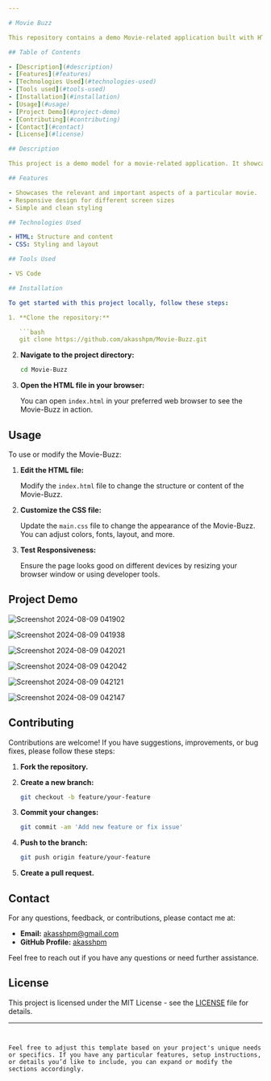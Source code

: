 ```yaml
---

# Movie Buzz

This repository contains a demo Movie-related application built with HTML and CSS. It serves information regarding movie's overall performance when it get released.

## Table of Contents

- [Description](#description)
- [Features](#features)
- [Technologies Used](#technologies-used)
- [Tools used](#tools-used)
- [Installation](#installation)
- [Usage](#usage)
- [Project Demo](#project-demo)
- [Contributing](#contributing)
- [Contact](#contact)
- [License](#license)

## Description

This project is a demo model for a movie-related application. It showcases the history of film, a movie's general details, plot, cast, box office and trailer of the movie.

## Features

- Showcases the relevant and important aspects of a particular movie.
- Responsive design for different screen sizes
- Simple and clean styling

## Technologies Used

- HTML: Structure and content
- CSS: Styling and layout

## Tools Used

- VS Code 

## Installation

To get started with this project locally, follow these steps:

1. **Clone the repository:**

   ```bash
   git clone https://github.com/akasshpm/Movie-Buzz.git
   ```

2. **Navigate to the project directory:**

   ```bash
   cd Movie-Buzz
   ```

3. **Open the HTML file in your browser:**

   You can open `index.html` in your preferred web browser to see the Movie-Buzz in action.

## Usage

To use or modify the Movie-Buzz:

1. **Edit the HTML file:**

   Modify the `index.html` file to change the structure or content of the Movie-Buzz.

2. **Customize the CSS file:**

   Update the `main.css` file to change the appearance of the Movie-Buzz. You can adjust colors, fonts, layout, and more.

3. **Test Responsiveness:**

   Ensure the page looks good on different devices by resizing your browser window or using developer tools.

 ## Project Demo

![Screenshot 2024-08-09 041902](https://github.com/user-attachments/assets/38d7c54d-bd2d-42ab-86ff-c25578dfdb07)

![Screenshot 2024-08-09 041938](https://github.com/user-attachments/assets/49583901-6af8-48c6-a438-e0ff3a7ec56d)

![Screenshot 2024-08-09 042021](https://github.com/user-attachments/assets/b0a05a0c-57ee-4de7-9c32-7dcd85fc6b1d)

![Screenshot 2024-08-09 042042](https://github.com/user-attachments/assets/2371dde4-6d58-47f3-b13b-220c6454050b)

![Screenshot 2024-08-09 042121](https://github.com/user-attachments/assets/6c775d24-3af4-4a63-a44c-2032949185e0)

![Screenshot 2024-08-09 042147](https://github.com/user-attachments/assets/e5792102-b5bd-4d79-b06d-ba3f8d692087)


## Contributing

Contributions are welcome! If you have suggestions, improvements, or bug fixes, please follow these steps:

1. **Fork the repository.**
2. **Create a new branch:**

   ```bash
   git checkout -b feature/your-feature
   ```

3. **Commit your changes:**

   ```bash
   git commit -am 'Add new feature or fix issue'
   ```

4. **Push to the branch:**

   ```bash
   git push origin feature/your-feature
   ```

5. **Create a pull request.**

## Contact

For any questions, feedback, or contributions, please contact me at:

- **Email:** akasshpm@gmail.com
- **GitHub Profile:** [akasshpm](https://github.com/akasshpm)

Feel free to reach out if you have any questions or need further assistance.

## License

This project is licensed under the MIT License - see the [LICENSE](LICENSE) file for details.

---
```


Feel free to adjust this template based on your project's unique needs or specifics. If you have any particular features, setup instructions, or details you’d like to include, you can expand or modify the sections accordingly.
